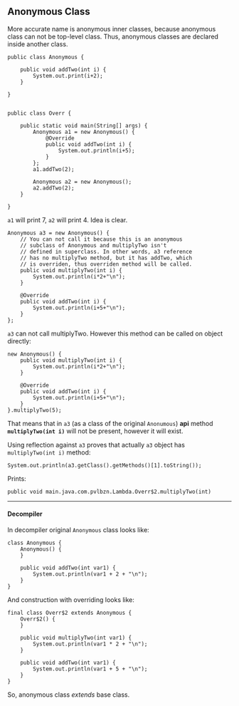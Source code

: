 ## Anonymous Class
More accurate name is anonymous inner classes, because anonymous class can not be top-level class. Thus, anonymous classes are declared inside another class.

```
public class Anonymous {

    public void addTwo(int i) {
        System.out.print(i+2);
    }

}


public class Overr {

    public static void main(String[] args) {
        Anonymous a1 = new Anonymous() {
            @Override
            public void addTwo(int i) {
                System.out.println(i+5);
            }
        };
        a1.addTwo(2);

        Anonymous a2 = new Anonymous();
        a2.addTwo(2);
    }

}
```

`a1` will print 7, `a2` will print 4. Idea is clear.

```
Anonymous a3 = new Anonymous() {
    // You can not call it because this is an anonymous
    // subclass of Anonymous and multiplyTwo isn't
    // defined in superclass. In other words, a3 reference
    // has no multiplyTwo method, but it has addTwo, which
    // is overriden, thus overriden method will be called.
    public void multiplyTwo(int i) {
        System.out.println(i*2+"\n");
    }

    @Override
    public void addTwo(int i) {
        System.out.println(i+5+"\n");
    }
};
```

`a3` can not call multiplyTwo. However this method can be called on object directly:

```
new Anonymous() {
    public void multiplyTwo(int i) {
        System.out.println(i*2+"\n");
    }

    @Override
    public void addTwo(int i) {
        System.out.println(i+5+"\n");
    }
}.multiplyTwo(5);
```

That means that in `a3` (as a class of the original `Anonumous`) **api** method **`multiplyTwo(int i)`** will not be present, however it will exist.

Using reflection against `a3` proves that actually `a3` object has `multiplyTwo(int i)` method:

```
System.out.println(a3.getClass().getMethods()[1].toString());
```

Prints:

```
public void main.java.com.pvlbzn.Lambda.Overr$2.multiplyTwo(int)
```


---

#### Decompiler

In decompiler original `Anonymous` class looks like:

```
class Anonymous {
    Anonymous() {
    }

    public void addTwo(int var1) {
        System.out.println(var1 + 2 + "\n");
    }
}
```

And construction with overriding looks like:

```
final class Overr$2 extends Anonymous {
    Overr$2() {
    }

    public void multiplyTwo(int var1) {
        System.out.println(var1 * 2 + "\n");
    }

    public void addTwo(int var1) {
        System.out.println(var1 + 5 + "\n");
    }
}
```

So, anonymous class *extends* base class.
